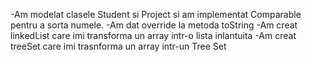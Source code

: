-Am modelat clasele Student si Project si am implementat Comparable pentru a sorta numele.
-Am dat override la metoda toString
-Am creat linkedList care imi transforma un array intr-o lista inlantuita
-Am creat treeSet care imi trasnforma un array intr-un Tree Set
